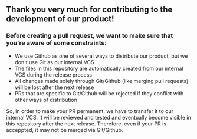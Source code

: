 ## Thank you very much for contributing to the development of our product! 

### Before creating a pull request, we want to make sure that you're aware of some constraints:

- We use Github as one of several ways to distribute our product, but we don't use Git as our internal VCS
- The files in this repository are automatically created from our internal VCS during the release process
- All changes made solely through Git/Github (like merging pull requests) will be lost after the next release
- PRs that are specific to Git/Github will be rejected if they conflict with other ways of distribution

So, in order to make your PR permanent, we have to transfer it to our internal VCS. It will be reviewed and tested and eventually become visible in this repository after the next release. Therefore, even if your PR is acceppted, it may not be merged via Git/Github.
